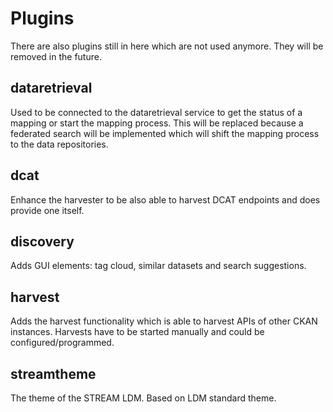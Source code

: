 # Plugins

There are also plugins still in here which are not used anymore. They will be removed in the future.

## dataretrieval

Used to be connected to the dataretrieval service to get the status of a mapping or start the mapping process.
This will be replaced because a federated search will be implemented which will shift the mapping process to the data repositories.

## dcat

Enhance the harvester to be also able to harvest DCAT endpoints and does provide one itself.

## discovery

Adds GUI elements: tag cloud, similar datasets and search suggestions.

## harvest

Adds the harvest functionality which is able to harvest APIs of other CKAN instances.
Harvests have to be started manually and could be configured/programmed.

## streamtheme

The theme of the STREAM LDM. Based on LDM standard theme.

